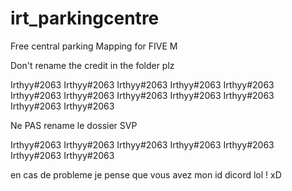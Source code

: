 # irt_parkingcentre
Free central parking Mapping for FIVE M

Don't rename the credit in the folder plz

Irthyy#2063
Irthyy#2063
Irthyy#2063
Irthyy#2063
Irthyy#2063
Irthyy#2063
Irthyy#2063
Irthyy#2063
Irthyy#2063
Irthyy#2063
Irthyy#2063
Irthyy#2063
  
Ne PAS rename le dossier SVP

Irthyy#2063
Irthyy#2063
Irthyy#2063
Irthyy#2063
Irthyy#2063
Irthyy#2063
Irthyy#2063


en cas de probleme je pense que vous avez mon id dicord lol !
xD
